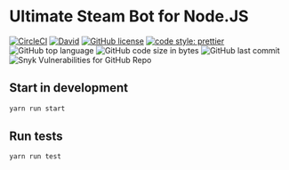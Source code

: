 # Ultimate Steam Bot for Node.JS

[![CircleCI](https://circleci.com/gh/DavidArutiunian/ultimate-steam-bot.svg?style=svg)](https://circleci.com/gh/DavidArutiunian/ultimate-steam-bot)
[![David](https://img.shields.io/david/DavidArutiunian/ultimate-steam-bot.svg)](https://github.com/DavidArutiunian/ultimate-steam-bot)
[![GitHub license](https://img.shields.io/github/license/DavidArutiunian/ultimate-steam-bot.svg)](https://github.com/DavidArutiunian/ultimate-steam-bot/blob/master/LICENSE.md)
[![code style: prettier](https://img.shields.io/badge/code_style-prettier-ff69b4.svg?style=flat)](https://github.com/prettier/prettier)
![GitHub top language](https://img.shields.io/github/languages/top/DavidArutiunian/ultimate-steam-bot.svg)
![GitHub code size in bytes](https://img.shields.io/github/languages/code-size/DavidArutiunian/ultimate-steam-bot.svg)
![GitHub last commit](https://img.shields.io/github/last-commit/DavidArutiunian/ultimate-steam-bot.svg)
![Snyk Vulnerabilities for GitHub Repo](https://img.shields.io/snyk/vulnerabilities/github/DavidArutiunian/ultimate-steam-bot.svg)

## Start in development

```bash
yarn run start
```

## Run tests

```bash
yarn run test
```
